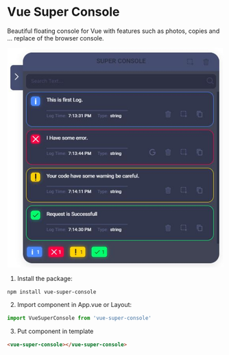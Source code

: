 # Vue Super Console

Beautiful floating console for Vue with features such as photos, copies and ...
replace of the browser console.

![alt Vue Super Console](https://github.com/ahmadkzx/vue-super-console/blob/dev/src/assets/overview.jpg?raw=true)

1. Install the package:
```shell
npm install vue-super-console
```

2. Import component in App.vue or Layout:
```javascript
import VueSuperConsole from 'vue-super-console'
```

3. Put component in template
```html
<vue-super-console></vue-super-console>
```
